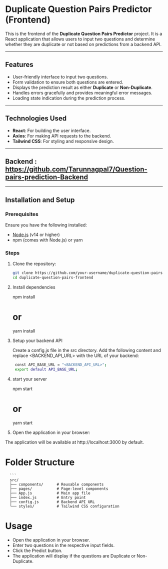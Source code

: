 # Duplicate Question Pairs Predictor (Frontend)

This is the frontend of the **Duplicate Question Pairs Predictor** project. It is a React application that allows users to input two questions and determine whether they are duplicate or not based on predictions from a backend API.

---

## Features

- User-friendly interface to input two questions.
- Form validation to ensure both questions are entered.
- Displays the prediction result as either **Duplicate** or **Non-Duplicate**.
- Handles errors gracefully and provides meaningful error messages.
- Loading state indication during the prediction process.

---

## Technologies Used

- **React**: For building the user interface.
- **Axios**: For making API requests to the backend.
- **Tailwind CSS**: For styling and responsive design.

---
## Backend : https://github.com/Tarunnagpal7/Question-pairs-prediction-Backend
---
## Installation and Setup

### Prerequisites

Ensure you have the following installed:

- [Node.js](https://nodejs.org/) (v14 or higher)
- npm (comes with Node.js) or yarn

### Steps

1. Clone the repository:
   ```bash
   git clone https://github.com/your-username/duplicate-question-pairs-frontend.git
   cd duplicate-question-pairs-frontend
2. Install dependencies
   
      npm install
      # or
      yarn install
3. Setup your backend API

   Create a config.js file in the src directory.
   Add the following content and replace <BACKEND_API_URL> with the URL of your backend:
     ```bash
      const API_BASE_URL = "<BACKEND_API_URL>";
      export default API_BASE_URL;

4. start your server

    npm start
    # or
    yarn start
    
5. Open the application in your browser:

  The application will be available at http://localhost:3000 by default.

# Folder Structure
      ```
      src/
      ├── components/      # Reusable components
      ├── pages/           # Page-level components
      ├── App.js           # Main app file
      ├── index.js         # Entry point
      ├── config.js        # Backend API URL
      └── styles/          # Tailwind CSS configuration


# Usage
   - Open the application in your browser.
   - Enter two questions in the respective input fields.
   - Click the Predict button.
   - The application will display if the questions are Duplicate or Non-Duplicate.

